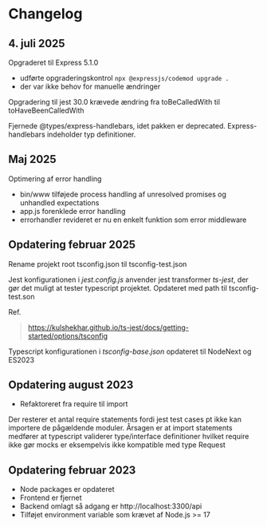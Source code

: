 # Changelog

## 4. juli 2025

Opgraderet til Express 5.1.0
- udførte opgraderingskontrol ``npx @expressjs/codemod upgrade .``
- der var ikke behov for manuelle ændringer

Opgradering til jest 30.0 krævede ændring fra toBeCalledWith til toHaveBeenCalledWith

Fjernede @types/express-handlebars, idet pakken er deprecated. Express-handlebars indeholder typ definitioner.

## Maj 2025

Optimering af error handling
- bin/www tilføjede process handling af unresolved promises og unhandled expectations
- app.js forenklede error handling
- errorhandler revideret er nu en enkelt funktion som error middleware

## Opdatering februar 2025

Rename projekt root tsconfig.json til tsconfig-test.json

Jest konfigurationen i *jest.config.js* anvender jest transformer *ts-jest*, der gør det muligt at tester typescript projektet. Opdateret med path til tsconfig-test.son

Ref. 
> https://kulshekhar.github.io/ts-jest/docs/getting-started/options/tsconfig

Typescript konfigurationen i *tsconfig-base.json* opdateret til NodeNext og ES2023


## Opdatering august 2023

- Refaktoreret fra require til import

Der resterer et antal require statements fordi jest test cases pt ikke kan importere de pågældende moduler.
Årsagen er at import statements medfører at typescript validerer type/interface definitioner hvilket require ikke gør
mocks er eksempelvis ikke kompatible med type Request



## Opdatering februar 2023

- Node packages er opdateret
- Frontend er fjernet
- Backend omlagt så adgang er http://localhost:3300/api
- Tilføjet environment variable som krævet af Node.js >= 17
 
